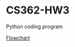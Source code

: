 # CS362-HW3
Python coding program 

[Flowchart](https://github.com/SmaugyXD/CS362-HW3/blob/main/flowchart.png)
